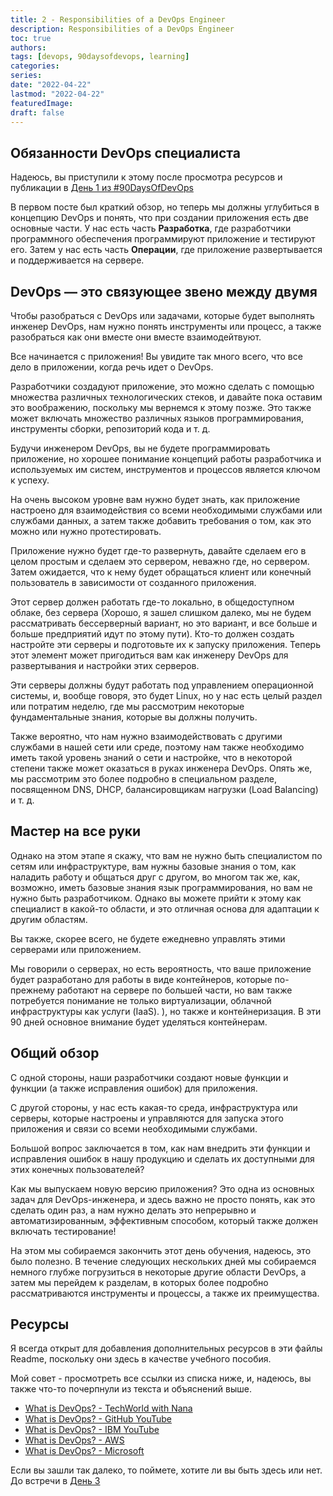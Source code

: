 ```yaml
---
title: 2 - Responsibilities of a DevOps Engineer
description: Responsibilities of a DevOps Engineer
toc: true
authors:
tags: [devops, 90daysofdevops, learning]
categories:
series:
date: "2022-04-22"
lastmod: "2022-04-22"
featuredImage:
draft: false
---
```


## Обязанности DevOps специалиста

Надеюсь, вы приступили к этому после просмотра ресурсов и публикации в [День 1 из #90DaysOfDevOps](../day01)

В первом посте был краткий обзор, но теперь мы должны углубиться в концепцию DevOps и понять, что при создании приложения есть две основные части. У нас есть часть **Разработка**, где разработчики программного обеспечения программируют приложение и тестируют его. Затем у нас есть часть **Операции**, где приложение развертывается и поддерживается на сервере.

## DevOps — это связующее звено между двумя

Чтобы разобраться с DevOps или задачами, которые будет выполнять инженер DevOps, нам нужно понять инструменты или процесс, а также разобраться как они вместе они вместе взаимодейтвуют.

Все начинается с приложения! Вы увидите так много всего, что все дело в приложении, когда речь идет о DevOps.

Разработчики создадуют приложение, это можно сделать с помощью множества различных технологических стеков, и давайте пока оставим это воображению, поскольку мы вернемся к этому позже. Это также может включать множество различных языков программирования, инструменты сборки, репозиторий кода и т. д.

Будучи инженером DevOps, вы не будете программировать приложение, но хорошее понимание концепций работы разработчика и используемых им систем, инструментов и процессов является ключом к успеху.

На очень высоком уровне вам нужно будет знать, как приложение настроено для взаимодействия со всеми необходимыми службами или службами данных, а затем также добавить требования о том, как это можно или нужно протестировать.

Приложение нужно будет где-то развернуть, давайте сделаем его в целом простым и сделаем это сервером, неважно где, но сервером. Затем ожидается, что к нему будет обращаться клиент или конечный пользователь в зависимости от созданного приложения.

Этот сервер должен работать где-то локально, в общедоступном облаке, без сервера (Хорошо, я зашел слишком далеко, мы не будем рассматривать бессерверный вариант, но это вариант, и все больше и больше предприятий идут по этому пути). Кто-то должен создать настройте эти серверы и подготовьте их к запуску приложения. Теперь этот элемент может пригодиться вам как инженеру DevOps для развертывания и настройки этих серверов.

Эти серверы должны будут работать под управлением операционной системы, и, вообще говоря, это будет Linux, но у нас есть целый раздел или потратим неделю, где мы рассмотрим некоторые фундаментальные знания, которые вы должны получить.

Также вероятно, что нам нужно взаимодействовать с другими службами в нашей сети или среде, поэтому нам также необходимо иметь такой уровень знаний о сети и настройке, что в некоторой степени также может оказаться в руках инженера DevOps. Опять же, мы рассмотрим это более подробно в специальном разделе, посвященном DNS, DHCP, балансировщикам нагрузки (Load Balancing) и т. д.

## Мастер на все руки

Однако на этом этапе я скажу, что вам не нужно быть специалистом по сетям или инфраструктуре, вам нужны базовые знания о том, как наладить работу и общаться друг с другом, во многом так же, как, возможно, иметь базовые знания язык программирования, но вам не нужно быть разработчиком. Однако вы можете прийти к этому как специалист в какой-то области, и это отличная основа для адаптации к другим областям.

Вы также, скорее всего, не будете ежедневно управлять этими серверами или приложением.

Мы говорили о серверах, но есть вероятность, что ваше приложение будет разработано для работы в виде контейнеров, которые по-прежнему работают на сервере по большей части, но вам также потребуется понимание не только виртуализации, облачной инфраструктуры как услуги (IaaS). ), но также и контейнеризация. В эти 90 дней основное внимание будет уделяться контейнерам.

## Общий обзор

С одной стороны, наши разработчики создают новые функции и функции (а также исправления ошибок) для приложения.

С другой стороны, у нас есть какая-то среда, инфраструктура или серверы, которые настроены и управляются для запуска этого приложения и связи со всеми необходимыми службами.

Большой вопрос заключается в том, как нам внедрить эти функции и исправления ошибок в нашу продукцию и сделать их доступными для этих конечных пользователей?

Как мы выпускаем новую версию приложения? Это одна из основных задач для DevOps-инженера, и здесь важно не просто понять, как это сделать один раз, а нам нужно делать это непрерывно и автоматизированным, эффективным способом, который также должен включать тестирование!

На этом мы собираемся закончить этот день обучения, надеюсь, это было полезно. В течение следующих нескольких дней мы собираемся немного глубже погрузиться в некоторые другие области DevOps, а затем мы перейдем к разделам, в которых более подробно рассматриваются инструменты и процессы, а также их преимущества.

## Ресурсы

Я всегда открыт для добавления дополнительных ресурсов в эти файлы Readme, поскольку они здесь в качестве учебного пособия.

Мой совет - просмотреть все ссылки из списка ниже, и, надеюсь, вы также что-то почерпнули из текста и объяснений выше.

- [What is DevOps? - TechWorld with Nana](https://www.youtube.com/watch?v=0yWAtQ6wYNM)
- [What is DevOps? - GitHub YouTube](https://www.youtube.com/watch?v=kBV8gPVZNEE)
- [What is DevOps? - IBM YouTube](https://www.youtube.com/watch?v=UbtB4sMaaNM)
- [What is DevOps? - AWS ](https://aws.amazon.com/devops/what-is-devops/)
- [What is DevOps? - Microsoft](https://docs.microsoft.com/en-us/devops/what-is-devops)

Если вы зашли так далеко, то поймете, хотите ли вы быть здесь или нет. До встречи в [День 3](../day03)


